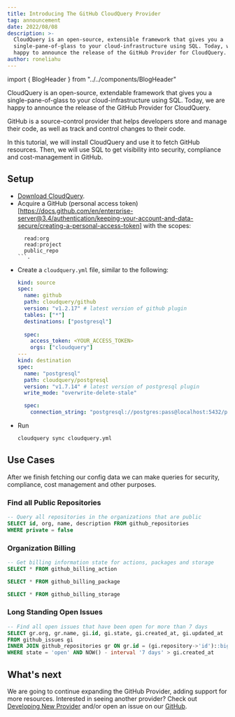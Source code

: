 ```yaml
---
title: Introducing The GitHub CloudQuery Provider
tag: announcement
date: 2022/08/08
description: >-
  CloudQuery is an open-source, extensible framework that gives you a
  single-pane-of-glass to your cloud-infrastructure using SQL. Today, we are
  happy to announce the release of the GitHub Provider for CloudQuery. 
author: roneliahu
---
```


import { BlogHeader } from "../../components/BlogHeader"

<BlogHeader/>

CloudQuery is an open-source, extendable framework that gives you a single-pane-of-glass to your cloud-infrastructure using SQL. Today, we are happy to announce the release of the GitHub Provider for CloudQuery.

GitHub is a source-control provider that helps developers store and manage their code, as well as track and control changes to their code.

In this tutorial, we will install CloudQuery and use it to fetch GitHub resources. Then, we will use SQL to get visibility into security, compliance and cost-management in GitHub.

## Setup

- [Download CloudQuery](https://www.cloudquery.io/docs/quickstart).
- Acquire a GitHub (personal access token)[https://docs.github.com/en/enterprise-server@3.4/authentication/keeping-your-account-and-data-secure/creating-a-personal-access-token]
  with the scopes:
  ```
    read:org
    read:project
    public_repo
  ```.
- Create a `cloudquery.yml` file, similar to the following:
  ```yaml
  kind: source
  spec:
    name: github
    path: cloudquery/github
    version: "v1.2.17" # latest version of github plugin
    tables: ["*"]
    destinations: ["postgresql"]
    
    spec:
      access_token: <YOUR_ACCESS_TOKEN>
      orgs: ["cloudquery"]
  ---
  kind: destination
  spec:
    name: "postgresql"
    path: cloudquery/postgresql
    version: "v1.7.14" # latest version of postgresql plugin
    write_mode: "overwrite-delete-stale"

    spec:
      connection_string: "postgresql://postgres:pass@localhost:5432/postgres?sslmode=disable"
  ```
- Run
  ```bash
  cloudquery sync cloudquery.yml
  ```

## Use Cases

After we finish fetching our config data we can make queries for security, compliance, cost management and other purposes.

### Find all Public Repositories

```sql
-- Query all repositories in the organizations that are public
SELECT id, org, name, description FROM github_repositories
WHERE private = false
```

### Organization Billing

```sql
-- Get billing information state for actions, packages and storage
SELECT * FROM github_billing_action

SELECT * FROM github_billing_package

SELECT * FROM github_billing_storage
```

### Long Standing Open Issues

```sql
-- Find all open issues that have been open for more than 7 days
SELECT gr.org, gr.name, gi.id, gi.state, gi.created_at, gi.updated_at
FROM github_issues gi
INNER JOIN github_repositories gr ON gr.id = (gi.repository->'id')::bigint
WHERE state = 'open' AND NOW() - interval '7 days' > gi.created_at
```

## What's next

We are going to continue expanding the GitHub Provider, adding support for more resources. Interested in seeing another provider? Check out [Developing New Provider](/docs/developers/creating-new-plugin) and/or open an issue on our [GitHub](https://github.com/cloudquery/cloudquery).
